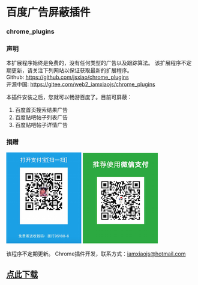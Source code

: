 # 百度广告屏蔽插件
### chrome_plugins

### 声明
本扩展程序始终是免费的，没有任何类型的广告以及跟踪算法。 该扩展程序不定期更新，请关注下列网站以保证获取最新的扩展程序。
</br>
Github: https://github.com/jsxiao/chrome_plugins 
</br>
开源中国: https://gitee.com/web2_iamxiaojs/chrome_plugins 

本插件安装之后，您就可以畅游百度了。目前可屏蔽：
1. 百度首页搜索结果广告
2. 百度贴吧帖子列表广告
3. 百度贴吧帖子详情广告 

### 捐赠
![alipay](https://github.com/jsxiao/chrome_plugins/raw/master/images/alipay.png)
![wechat](https://github.com/jsxiao/chrome_plugins/raw/master/images/wechat.png)

该程序不定期更新。 
Chrome插件开发，联系方式：iamxiaojs@hotmail.com

## [点此下载](https://github.com/jsxiao/chrome_plugins/blob/master/spoof_baidu.crx?raw=true)
